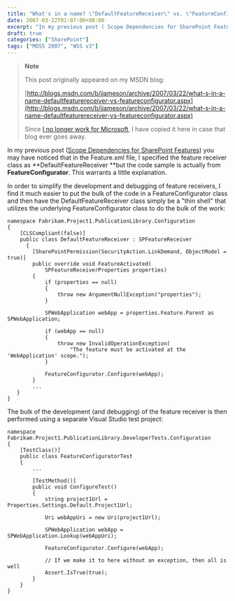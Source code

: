 ```yaml
---
title: "What's in a name? \"DefaultFeatureReceiver\" vs. \"FeatureConfigurator\""
date: 2007-03-22T01:07:00+08:00
excerpt: "In my previous post ( Scope Dependencies for SharePoint Features ) you may have noticed that in the Feature.xml file, I specified the feature receiver class as DefaultFeatureReceiver but the code sample is actually from FeatureConfigurator . This warrants..."
draft: true
categories: ["SharePoint"]
tags: ["MOSS 2007", "WSS v3"]
---
```


> **Note**
> 
> 
> 	This post originally appeared on my MSDN blog:  
>   
> 
> 
> [http://blogs.msdn.com/b/jjameson/archive/2007/03/22/what-s-in-a-name-defaultfeaturereceiver-vs-featureconfigurator.aspx](http://blogs.msdn.com/b/jjameson/archive/2007/03/22/what-s-in-a-name-defaultfeaturereceiver-vs-featureconfigurator.aspx)
> 
> 
> Since
> 	[I no longer work for Microsoft](/blog/jjameson/archive/2011/09/02/last-day-with-microsoft.aspx), I have copied it here in case that blog 
> 	ever goes away.


In my previous post ([Scope 
Dependencies for SharePoint Features](/blog/jjameson/archive/2007/03/22/scope-dependencies-for-sharepoint-features.aspx)) you may have noticed that in the Feature.xml  file, I specified the feature receiver class as **DefaultFeatureReceiver**but the code sample is actually from **FeatureConfigurator**.  This warrants a little explanation.

In order to simplify the development and debugging of feature receivers, I find  it much easier to put the bulk of the code in a FeatureConfigurator class and then  have the DefaultFeatureReceiver class simply be a "thin shell" that utilizes the  underlying FeatureConfigurator class to do the bulk of the work:



    namespace Fabrikam.Project1.PublicationLibrary.Configuration
    {
        [CLSCompliant(false)]
        public class DefaultFeatureReceiver : SPFeatureReceiver
          {
            [SharePointPermission(SecurityAction.LinkDemand, ObjectModel = true)]
            public override void FeatureActivated(
                SPFeatureReceiverProperties properties)
            {
                if (properties == null)
                {
                    throw new ArgumentNullException("properties");
                }
    
                SPWebApplication webApp = properties.Feature.Parent as SPWebApplication;
    
                if (webApp == null)
                {
                    throw new InvalidOperationException(
                        "The feature must be activated at the 'WebApplication' scope.");
                }
    
                FeatureConfigurator.Configure(webApp);
            }
            ...
       }
    }



The bulk of the development (and debugging) of the feature receiver is then performed  using a separate Visual Studio test project:



    namespace Fabrikam.Project1.PublicationLibrary.DeveloperTests.Configuration
    {
        [TestClass()]
        public class FeatureConfiguratorTest
        {
            ...
    
            [TestMethod()]
            public void ConfigureTest()
            {
                string project1Url = Properties.Settings.Default.Project1Url;
    
                Uri webAppUri = new Uri(project1Url);
    
                SPWebApplication webApp = SPWebApplication.Lookup(webAppUri);
    
                FeatureConfigurator.Configure(webApp);
    
                // If we make it to here without an exception, then all is well
                Assert.IsTrue(true);
            }
        }
    }

